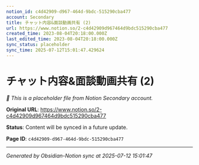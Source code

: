 ```yaml
---
notion_id: c4d42909-d967-464d-9bdc-515290cba477
account: Secondary
title: チャット内容&面談動画共有 (2)
url: https://www.notion.so/2-c4d42909d967464d9bdc515290cba477
created_time: 2023-08-04T20:18:00.000Z
last_edited_time: 2023-08-04T20:18:00.000Z
sync_status: placeholder
sync_time: 2025-07-12T15:01:47.429624
---
```


# チャット内容&面談動画共有 (2)

*🔄 This is a placeholder file from Notion Secondary account.*

**Original URL**: https://www.notion.so/2-c4d42909d967464d9bdc515290cba477

**Status**: Content will be synced in a future update.

**Page ID**: `c4d42909-d967-464d-9bdc-515290cba477`

---

*Generated by Obsidian-Notion sync at 2025-07-12 15:01:47*
